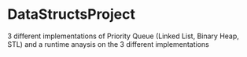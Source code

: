# DataStructsProject
3 different implementations of Priority Queue (Linked List, Binary Heap, STL) and a runtime anaysis on the 3 different implementations
